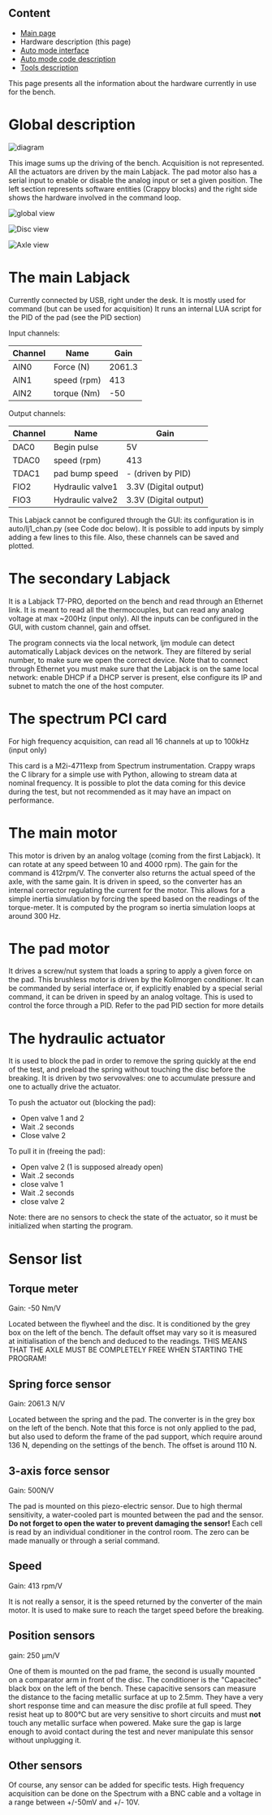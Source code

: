 Content
-------

* [Main page](help.html)
* Hardware description (this page)
* [Auto mode interface](interface.html)
* [Auto mode code description](auto.html)
* [Tools description](tools.html)

This page presents all the information about the hardware currently in use
for the bench.

Global description
==================

![diagram](img/diagram_low.png)

This image sums up the driving of the bench. Acquisition is not represented.
All the actuators are driven by the main Labjack. The pad motor also has a
serial input to enable or disable the analog input or set a given position.
The left section represents software entities (Crappy blocks) and the right
side shows the hardware involved in the command loop.

![global view](img/tribo1.jpg)

![Disc view](img/tribo2.jpg)

![Axle view](img/tribo3.jpg)

The main Labjack
================
Currently connected by USB, right under the desk.
It is mostly used for command (but can be used for acquisition)
It runs an internal LUA script for the PID of the pad (see the PID section)

Input channels:

|Channel    |Name       |Gain       |
|-----------|-----------|-----------|
|AIN0       |Force (N)  |2061.3     |
|AIN1       |speed (rpm)|413        |
|AIN2       |torque (Nm)|-50        |

Output channels:

|Channel    |Name            |Gain                   |
|-----------|----------------|-----------------------|
|DAC0       |Begin pulse     |5V                     |
|TDAC0      |speed (rpm)     |413                    |
|TDAC1      |pad bump speed  |- (driven by PID)      |
|FIO2       |Hydraulic valve1|3.3V (Digital output)  |
|FIO3       |Hydraulic valve2|3.3V (Digital output)  |

This Labjack cannot be configured through the GUI: its configuration is
in auto/lj1_chan.py (see Code doc below).
It is possible to add inputs by simply adding a few lines to this file.
Also, these channels can be saved and plotted.


The secondary Labjack
=====================
It is a Labjack T7-PRO, deported on the bench and read through an Ethernet link.
It is meant to read all the thermocouples, but can read any analog voltage
at max ~200Hz (input only).
All the inputs can be configured in the GUI, with custom channel, gain and
offset.

The program connects via the local network, ljm module can detect automatically
Labjack devices on the network. They are filtered by serial number, to make
sure we open the correct device. Note that to connect through Ethernet you must
make sure that the Labjack is on the same local network: enable DHCP if a DHCP
server is present, else configure its IP and subnet to match the one of the
host computer.

The spectrum PCI card
=====================
For high frequency acquisition, can read all 16
channels at up to 100kHz (input only)

This card is a M2i-4711exp from Spectrum instrumentation. Crappy wraps the
C library for a simple use with Python, allowing to stream data at nominal
frequency. It is possible to plot the data coming for this device during
the test, but not recommended as it may have an impact on performance.

The main motor
==============
This motor is driven by an analog voltage (coming from the first Labjack).
It can rotate at any speed between 10 and 4000 rpm). The gain for the command
is 412rpm/V. The converter also returns the actual speed of the axle, with
the same gain. It is driven in speed, so the converter has an internal corrector
regulating the current for the motor. This allows for a simple inertia
simulation by forcing the speed based on the readings of the torque-meter.
It is computed by the program so inertia simulation loops at around 300 Hz.

The pad motor
=============
It drives a screw/nut system that loads a spring to apply a given force
on the pad. This brushless motor is driven by the Kollmorgen conditioner.
It can be commanded by serial interface or, if explicitly enabled by a
special serial command, it can be driven in speed by an analog voltage.
This is used to control the force through a PID. Refer to the pad PID section
for more details

The hydraulic actuator
======================
It is used to block the pad in order to remove the spring quickly at the end
of the test, and preload the spring without touching the disc before the
breaking. It is driven by two servovalves: one to accumulate pressure and one
to actually drive the actuator.

To push the actuator out (blocking the pad):

* Open valve 1 and 2
* Wait .2 seconds
* Close valve 2

To pull it in (freeing the pad):

* Open valve 2 (1 is supposed already open)
* Wait .2 seconds
* close valve 1
* Wait .2 seconds
* close valve 2

Note: there are no sensors to check the state of the actuator, so it must
be initialized when starting the program.


Sensor list
===========
Torque meter
------------
Gain: -50 Nm/V

Located between the flywheel and the disc. It is conditioned by the
grey box on the left of the bench. The default offset may vary so
it is measured at initialisation of the bench and deduced to the readings.
THIS MEANS THAT THE AXLE MUST BE COMPLETELY FREE WHEN STARTING THE PROGRAM!

Spring force sensor
-------------------
Gain: 2061.3 N/V

Located between the spring and the pad. The converter is in the grey box
on the left of the bench.
Note that this force is not only applied to the pad, but also used to deform
the frame of the pad support, which require around 136 N, depending on the
settings of the bench. The offset is around 110 N.

3-axis force sensor
-------------------
Gain: 500N/V

The pad is mounted on this piezo-electric sensor. Due to high thermal
sensitivity, a water-cooled part is mounted between the pad and the sensor.
**Do not forget to open the water to prevent damaging the sensor!**
Each cell is read by an individual conditioner in the control room. The
zero can be made manually or through a serial command.


Speed
-----
Gain: 413 rpm/V

It is not really a sensor, it is the speed returned by the converter of the main
motor. It is used to make sure to reach the target speed before the breaking.

Position sensors
----------------
gain: 250 µm/V

One of them is mounted on the pad frame, the second is usually mounted
on a comparator arm in front of the disc. The conditioner is the
"Capacitec" black box on the left of the bench.
These capacitive sensors can measure the distance to the facing metallic
surface at up to 2.5mm. They have a very short response time and can
measure the disc profile at full speed. They resist heat up to 800°C but
are very sensitive to short circuits and must **not** touch any metallic surface
when powered. Make sure the gap is large enough to avoid contact during the
test and never manipulate this sensor without unplugging it.

Other sensors
-------------
Of course, any sensor can be added for specific tests. High frequency
acquisition can be done on the Spectrum with a BNC cable and a voltage
in a range between +/-50mV and +/- 10V.
